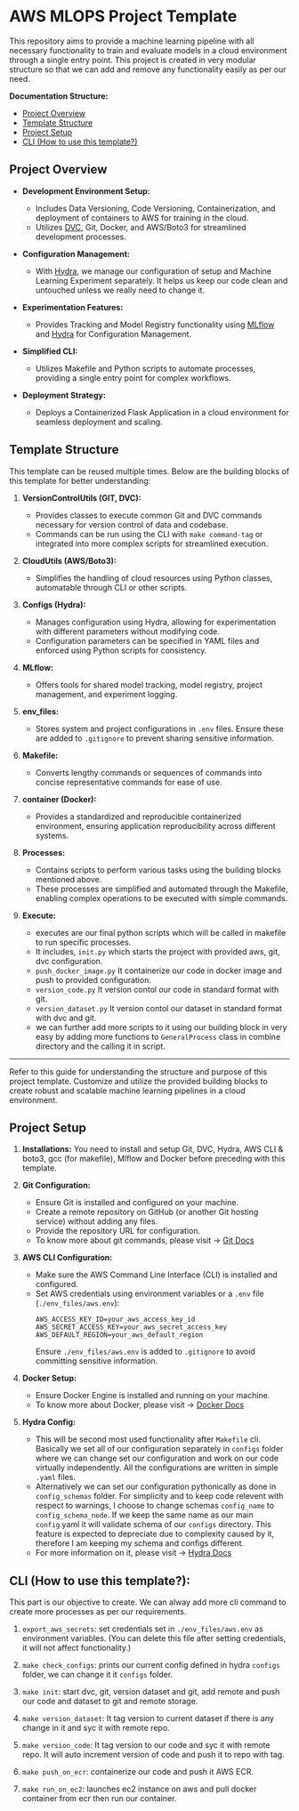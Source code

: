 # AWS MLOPS Project Template

This repository aims to provide a machine learning pipeline with all necessary functionality to train and evaluate models in a cloud environment through a single entry point.
This project is created in very modular structure so that we can add and remove any functionality easily as per our need.

**Documentation Structure:**

- [Project Overview](#project-overview)
- [Template Structure](#template-structure)
- [Project Setup](#project-setup)
- [CLI (How to use this template?)](#cli-how-to-use-this-template)

## <a id="project-overview">Project Overview</a>

- **Development Environment Setup:**
  - Includes Data Versioning, Code Versioning, Containerization, and deployment of containers to AWS for training in the cloud.
  - Utilizes [DVC](https://dvc.org/), Git, Docker, and AWS/Boto3 for streamlined development processes.

- **Configuration Management:**
   - With [Hydra](https://hydra.cc/docs/intro/), we manage our configuration of setup and Machine Learning Experiment separately. It helps us keep our code clean and untouched unless we really need to change it.

- **Experimentation Features:**
  - Provides Tracking and Model Registry functionality using [MLflow](https://mlflow.org/) and [Hydra](https://hydra.cc/) for Configuration Management.

- **Simplified CLI:**
  - Utilizes Makefile and Python scripts to automate processes, providing a single entry point for complex workflows.

- **Deployment Strategy:**
  - Deploys a Containerized Flask Application in a cloud environment for seamless deployment and scaling.

## <a id="template-structure">Template Structure</a>

This template can be reused multiple times. Below are the building blocks of this template for better understanding:

1. **VersionControlUtils (GIT, DVC):**
   - Provides classes to execute common Git and DVC commands necessary for version control of data and codebase.
   - Commands can be run using the CLI with `make command-tag` or integrated into more complex scripts for streamlined execution.

2. **CloudUtils (AWS/Boto3):**
   - Simplifies the handling of cloud resources using Python classes, automatable through CLI or other scripts.

3. **Configs (Hydra):**
   - Manages configuration using Hydra, allowing for experimentation with different parameters without modifying code.
   - Configuration parameters can be specified in YAML files and enforced using Python scripts for consistency.

4. **MLflow:**
   - Offers tools for shared model tracking, model registry, project management, and experiment logging.

5. **env_files:**
   - Stores system and project configurations in `.env` files. Ensure these are added to `.gitignore` to prevent sharing sensitive information.

6. **Makefile:**
   - Converts lengthy commands or sequences of commands into concise representative commands for ease of use.

7. **container (Docker):**
   - Provides a standardized and reproducible containerized environment, ensuring application reproducibility across different systems.

8. **Processes:**
   - Contains scripts to perform various tasks using the building blocks mentioned above.
   - These processes are simplified and automated through the Makefile, enabling complex operations to be executed with simple commands.

9. **Execute:**
   - executes are our final python scripts which will be called in makefile to run specific processes.
   - It includes, `init.py` which starts the project with provided aws, git, dvc configuration.
   - `push_docker_image.py` It containerize our code in docker image and push to provided configuration.
   - `version_code.py` It version contol our code in standard format with git.
   - `version_dataset.py` It version contol our dataset in standard format with dvc and git.
   - we can further add more scripts to it using our building block in very easy by adding more functions to `GeneralProcess` class in combine directory and the calling it in script. 

---

Refer to this guide for understanding the structure and purpose of this project template. Customize and utilize the provided building blocks to create robust and scalable machine learning pipelines in a cloud environment.

## <a id="project-setup">Project Setup</a>

1. **Installations:**
   You need to install and setup Git, DVC, Hydra, AWS CLI & boto3, gcc (for makefile), Mlflow and Docker before preceding with this template.

2. **Git Configuration:**
   - Ensure Git is installed and configured on your machine.
   - Create a remote repository on GitHub (or another Git hosting service) without adding any files.
   - Provide the repository URL for configuration.
   - To know more about git commands, please visit -> [Git Docs](https://git-scm.com/docs)

3. **AWS CLI Configuration:**
   - Make sure the AWS Command Line Interface (CLI) is installed and configured.
   - Set AWS credentials using environment variables or a `.env` file (`./env_files/aws.env`):
     ```plaintext
     AWS_ACCESS_KEY_ID=your_aws_access_key_id
     AWS_SECRET_ACCESS_KEY=your_aws_secret_access_key
     AWS_DEFAULT_REGION=your_aws_default_region
     ```
     Ensure `./env_files/aws.env` is added to `.gitignore` to avoid committing sensitive information.

4. **Docker Setup:**
   - Ensure Docker Engine is installed and running on your machine.
   - To know more about Docker, please visit -> [Docker Docs](https://docs.docker.com/)

5. **Hydra Config:**
   - This will be second most used functionality after `Makefile` cli. Basically we set all of our configuration separately in `configs` folder where we can change set our configuration and work on our code virtually independently. All the configurations are written in simple `.yaml` files.
   - Alternatively we can set our configuration pythonically as done in `config_schemas` folder. For simplicity and to keep code relevent with respect to warnings, I choose to change schemas `config_name` to `config_schema_node`. If we keep the same name as our main `config`.yaml it will validate schema of our `configs` directory. This feature is expected to depreciate due to complexity caused by it, therefore I am keeping my schema and configs different.
   - For more information on it, please visit -> [Hydra Docs](https://hydra.cc/docs/intro/)

## <a id="cli-how-to-use-this-template">CLI (How to use this template?):</a>
This part is our objective to create. We can alway add more cli command to create more processes as per our requirements.

   1. `export_aws_secrets`: set credentials set in `./env_files/aws.env` as environment variables. (You can delete this file after setting credentials, it will not affect functionality.)

   2. `make check_configs`: prints our current config defined in hydra `configs` folder, we can change it it `configs` folder.

   3. `make init`: start dvc, git, version dataset and git, add remote and push our code and dataset to git and remote storage.

   4. `make version_dataset`: It tag version to current dataset if there is any change in it and syc it with remote repo.

   5. `make version_code`: It tag version to our code and syc it with remote repo. It will auto increment version of code and push it to repo with tag.

   6. `make push_on_ecr`: containerize our code and push it AWS ECR.

   7. `make run_on_ec2`: launches ec2 instance on aws and pull docker container from ecr then run our container.